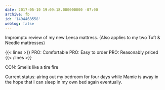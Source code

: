 ```yaml
---
date: 2017-05-10 19:09:18.000000000 -07:00
archive: fb
id: '1494468558'
weblog: false
---
```


Impromptu review of my new Leesa mattress. (Also applies to my two Tuft & Needle mattresses)

{{< lines >}}
PRO: Comfortable
PRO: Easy to order
PRO: Reasonably priced
{{< /lines >}}

CON: Smells like a tire fire

Current status: airing out my bedroom for four days while Mamie is away in the hope that I can sleep in my own bed again eventually.
